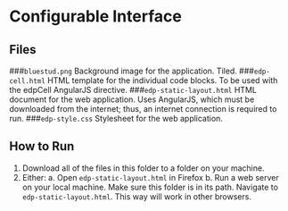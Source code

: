 # Configurable Interface

## Files
###`bluestud.png`
Background image for the application. Tiled.
###`edp-cell.html`
HTML template for the individual code blocks. To be used with the edpCell AngularJS directive.
###`edp-static-layout.html`
HTML document for the web application. Uses AngularJS, which must be downloaded from the internet; thus, an internet connection is required to run.
###`edp-style.css`
Stylesheet for the web application.

## How to Run
1. Download all of the files in this folder to a folder on your machine.
2. Either:
	a. Open `edp-static-layout.html` in Firefox
	b. Run a web server on your local machine. Make sure this folder is in its path. Navigate to `edp-static-layout.html`. This way will work in other browsers.